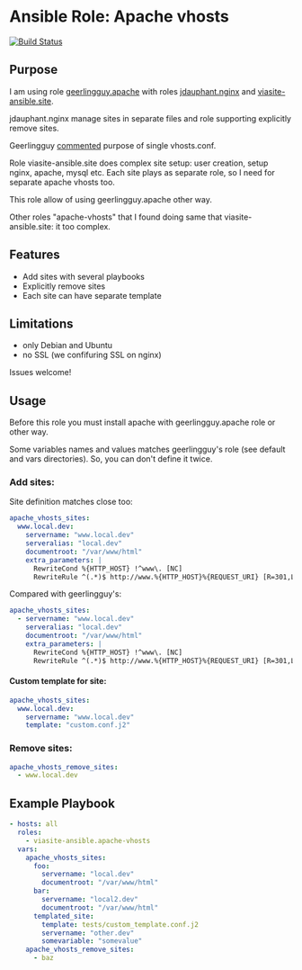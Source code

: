 # Ansible Role: Apache vhosts
[![Build Status](https://travis-ci.org/viasite-ansible/ansible-role-apache-vhosts.svg?branch=master)](https://travis-ci.org/viasite-ansible/ansible-role-apache-vhosts)


## Purpose

I am using role [geerlingguy.apache](https://github.com/geerlingguy/ansible-role-apache) with roles 
[jdauphant.nginx](https://github.com/jdauphant/ansible-role-nginx) and 
[viasite-ansible.site](https://github.com/viasite-ansible/ansible-role-site).

jdauphant.nginx manage sites in separate files and role supporting explicitly remove sites.

Geerlingguy [commented](https://github.com/geerlingguy/ansible-role-apache/issues/94#issuecomment-227237493) purpose of single vhosts.conf.

Role viasite-ansible.site does complex site setup: user creation, setup nginx, apache, mysql etc. Each site plays as separate role,
so I need for separate apache vhosts too.

This role allow of using geerlingguy.apache other way.

Other roles "apache-vhosts" that I found doing same that viasite-ansible.site: it too complex.


## Features
- Add sites with several playbooks
- Explicitly remove sites
- Each site can have separate template


## Limitations
- only Debian and Ubuntu
- no SSL (we confifuring SSL on nginx)

Issues welcome!


## Usage

Before this role you must install apache with geerlingguy.apache role or other way.

Some variables names and values matches geerlingguy's role (see default and vars directories). So, you can don't define it twice.

### Add sites:

Site definition matches close too:

```yaml
apache_vhosts_sites:
  www.local.dev:
    servername: "www.local.dev"
    serveralias: "local.dev"
    documentroot: "/var/www/html"
    extra_parameters: |
      RewriteCond %{HTTP_HOST} !^www\. [NC]
      RewriteRule ^(.*)$ http://www.%{HTTP_HOST}%{REQUEST_URI} [R=301,L]
```

Compared with geerlingguy's:

```yaml
apache_vhosts_sites:
  - servername: "www.local.dev"
    serveralias: "local.dev"
    documentroot: "/var/www/html"
    extra_parameters: |
      RewriteCond %{HTTP_HOST} !^www\. [NC]
      RewriteRule ^(.*)$ http://www.%{HTTP_HOST}%{REQUEST_URI} [R=301,L]
```

#### Custom template for site:

```yaml
apache_vhosts_sites:
  www.local.dev:
    servername: "www.local.dev"
    template: "custom.conf.j2"
```

### Remove sites:

```yaml
apache_vhosts_remove_sites:
  - www.local.dev
```


## Example Playbook

```yaml
- hosts: all
  roles:
    - viasite-ansible.apache-vhosts
  vars:
    apache_vhosts_sites:
      foo:
        servername: "local.dev"
        documentroot: "/var/www/html"
      bar:
        servername: "local2.dev"
        documentroot: "/var/www/html"
      templated_site:
        template: tests/custom_template.conf.j2
        servername: "other.dev"
        somevariable: "somevalue"
    apache_vhosts_remove_sites:
      - baz
```
